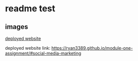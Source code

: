 # readme test

## images

[deployed website](/images/deployed-full.png)

deployed website link:
https://ryan3389.github.io/module-one-assignment/#social-media-marketing
